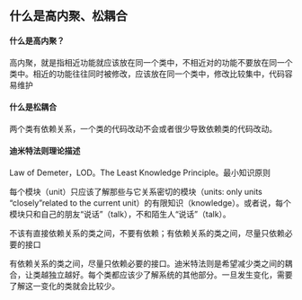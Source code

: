 ## 什么是高内聚、松耦合



#### 什么是高内聚？

高内聚，就是指相近功能就应该放在同一个类中，不相近对的功能不要放在同一个类中。相近的功能往往同时被修改，应该放在同一个类中，修改比较集中，代码容易维护

#### 什么是松耦合

两个类有依赖关系，一个类的代码改动不会或者很少导致依赖类的代码改动。



#### 迪米特法则理论描述

Law of Demeter，LOD。The Least Knowledge Principle。最小知识原则

每个模块（unit）只应该了解那些与它关系密切的模块（units: only units “closely”related to the current unit）的有限知识（knowledge）。或者说，每个模块只和自己的朋友“说话”（talk），不和陌生人“说话”（talk）。

不该有直接依赖关系的类之间，不要有依赖；有依赖关系的类之间，尽量只依赖必要的接口

有依赖关系的类之间，尽量只依赖必要的接口。迪米特法则是希望减少类之间的耦合，让类越独立越好。每个类都应该少了解系统的其他部分。一旦发生变化，需要了解这一变化的类就会比较少。